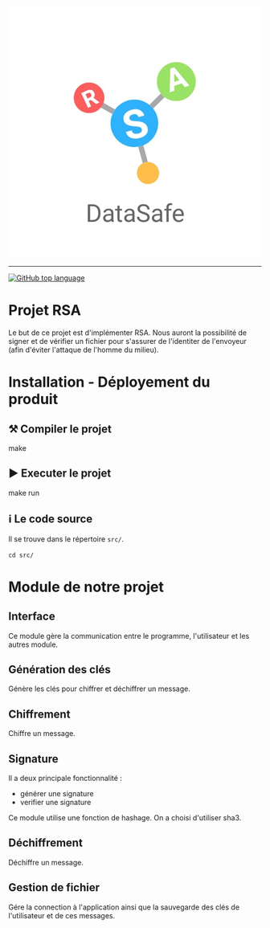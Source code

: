 <p align="center">
  <img src="features/rsa_logo.png">
</p>

---

[![GitHub top language](https://img.shields.io/github/languages/top/RSA-Datasafe/RSA-Datasafe)](https://github.com/RSA-DataSafe/RSA-DataSafe)

# Projet RSA

Le but de ce projet est d'implémenter RSA. Nous auront la possibilité de signer et de vérifier un fichier pour s'assurer de l'identiter de l'envoyeur (afin d'éviter l'attaque de l'homme du milieu). 

# Installation - Déployement du produit 

## ⚒ Compiler le projet

make

## ▶ Executer le projet

make run

## ℹ Le code source

Il se trouve dans le répertoire `src/`.

`cd src/`

# Module de notre projet

## Interface

Ce module gère la communication entre le programme, l'utilisateur et les autres module.

## Génération des clés

Génère les clés pour chiffrer et déchiffrer un message.

## Chiffrement

Chiffre un message.

## Signature

Il a deux principale fonctionnalité :
<ul>
	<li>générer une signature</li>
	<li>verifier une signature</li>
</ul>
Ce module utilise une fonction de hashage. On a choisi d'utiliser sha3.

## Déchiffrement

Déchiffre un message.

## Gestion de fichier

Gére la connection à l'application ainsi que la sauvegarde des clés de l'utilisateur et de ces messages.
